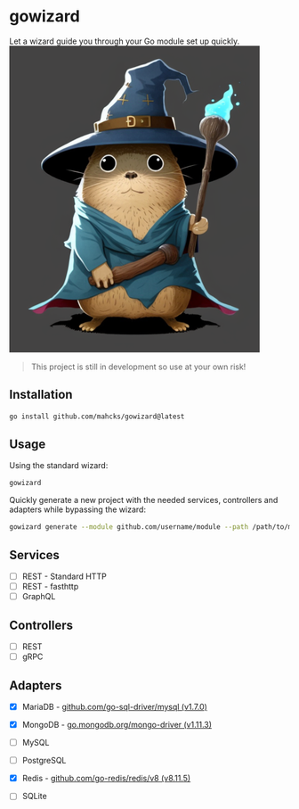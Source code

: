 # gowizard
Let a wizard guide you through your Go module set up quickly.
![Gopher Wizard](wizard.png)

> This project is still in development so use at your own risk!

## Installation
```bash
go install github.com/mahcks/gowizard@latest
```

## Usage
Using the standard wizard:
```bash
gowizard
```

Quickly generate a new project with the needed services, controllers and adapters while bypassing the wizard:
```bash
gowizard generate --module github.com/username/module --path /path/to/module --adapter mariadb,redis,mongodb
```

## Services
- [ ] REST - Standard HTTP
- [ ] REST - fasthttp
- [ ] GraphQL

## Controllers
- [ ] REST
- [ ] gRPC

## Adapters
- [x] MariaDB - [github.com/go-sql-driver/mysql (v1.7.0)](https://github.com/go-sql-driver/mysql)
- [x] MongoDB - [go.mongodb.org/mongo-driver (v1.11.3)](https://github.com/mongodb/mongo-go-driver)
- [ ] MySQL
- [ ] PostgreSQL
- [x] Redis - [github.com/go-redis/redis/v8 (v8.11.5)](https://github.com/redis/go-redis)
- [ ] SQLite

